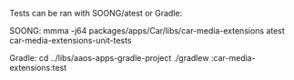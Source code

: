 Tests can be ran with SOONG/atest or Gradle:

SOONG:
mmma -j64 packages/apps/Car/libs/car-media-extensions
atest car-media-extensions-unit-tests

Gradle:
cd ../libs/aaos-apps-gradle-project
./gradlew  :car-media-extensions:test